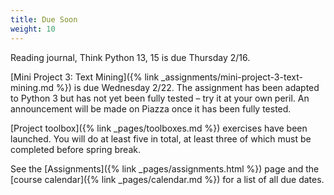 ```yaml
---
title: Due Soon
weight: 10
---
```


Reading journal, Think Python 13, 15 is due Thursday 2/16.

[Mini Project 3: Text Mining]({% link _assignments/mini-project-3-text-mining.md %}) is due Wednesday 2/22. The assignment has been adapted to Python 3 but has not yet been fully tested – try it at your own peril. An announcement will be made on Piazza once it has been fully tested.

[Project toolbox]({% link _pages/toolboxes.md %}) exercises have been launched.
You will do at least five in total, at least three of which must be completed before spring break.

See the [Assignments]({% link _pages/assignments.html %}) page and the [course calendar]({% link _pages/calendar.md %}) for a list of all due dates.
